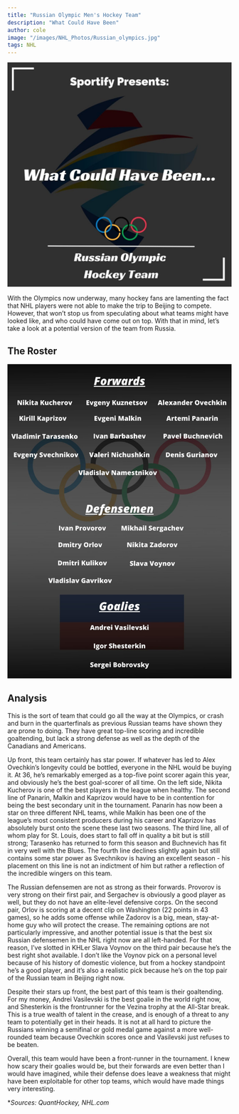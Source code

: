 ```yaml
---
title: "Russian Olympic Men's Hockey Team"
description: "What Could Have Been"
author: cole
image: "/images/NHL_Photos/Russian_olympics.jpg"
tags: NHL
---
```


<img src="/images/NHL_Photos/Russian_olympics.jpg" alt="Russian Hockey">

With the Olympics now underway, many hockey fans are lamenting the fact that NHL players were not able to make the trip to Beijing to compete. However, that won’t stop us from speculating about what teams might have looked like, and who could have come out on top. With that in mind, let’s take a look at a potential version of the team from Russia.

## The Roster

<img src="/images/NHL_Photos/RussianRoster.jpg" alt="Russian Roster">

## Analysis

This is the sort of team that could go all the way at the Olympics, or crash and burn in the quarterfinals as previous Russian teams have shown they are prone to doing. They have great top-line scoring and incredible goaltending, but lack a strong defense as well as the depth of the Canadians and Americans. 

Up front, this team certainly has star power. If whatever has led to Alex Ovechkin’s longevity could be bottled, everyone in the NHL would be buying it. At 36, he’s remarkably emerged as a top-five point scorer again this year, and obviously he’s the best goal-scorer of all time. On the left side, Nikita Kucherov is one of the best players in the league when healthy. The second line of Panarin, Malkin and Kaprizov would have to be in contention for being the best secondary unit in the tournament. Panarin has now been a star on three different NHL teams, while Malkin has been one of the league’s most consistent producers during his career and Kaprizov has absolutely burst onto the scene these last two seasons. The third line, all of whom play for St. Louis, does start to fall off in quality a bit but is still strong; Tarasenko has returned to form this season and Buchnevich has fit in very well with the Blues. The fourth line declines slightly again but still contains some star power as Svechnikov is having an excellent season - his placement on this line is not an indictment of him but rather a reflection of the incredible wingers on this team. 

The Russian defensemen are not as strong as their forwards. Provorov is very strong on their first pair, and Sergachev is obviously a good player as well, but they do not have an elite-level defensive corps. On the second pair, Orlov is scoring at a decent clip on Washington (22 points in 43 games), so he adds some offense while Zadorov is a big, mean, stay-at-home guy who will protect the crease. The remaining options are not particularly impressive, and another potential issue is that the best six Russian defensemen in the NHL right now are all left-handed. For that reason, I’ve slotted in KHLer Slava Voynov on the third pair because he’s the best right shot available. I don’t like the Voynov pick on a personal level because of his history of domestic violence, but from a hockey standpoint he’s a good player, and it’s also a realistic pick because he’s on the top pair of the Russian team in Beijing right now. 

Despite their stars up front, the best part of this team is their goaltending. For my money, Andrei Vasilevski is the best goalie in the world right now, and Shesterkin is the frontrunner for the Vezina trophy at the All-Star break. This is a true wealth of talent in the crease, and is enough of a threat to any team to potentially get in their heads. It is not at all hard to picture the Russians winning a semifinal or gold medal game against a more well-rounded team because Ovechkin scores once and Vasilevski just refuses to be beaten.

Overall, this team would have been a front-runner in the tournament. I knew how scary their goalies would be, but their forwards are even better than I would have imagined, while their defense does leave a weakness that might have been exploitable for other top teams, which would have made things very interesting.

**Sources: QuantHockey, NHL.com*